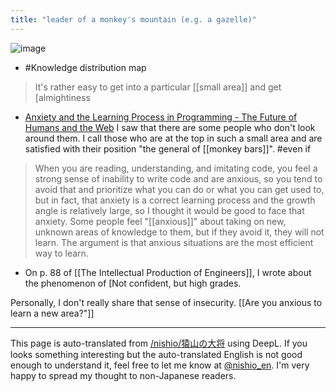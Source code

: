 ```yaml
---
title: "leader of a monkey's mountain (e.g. a gazelle)"
---
```


![image](https://gyazo.com/27af893e8e2552f8af48ec9555057510/thumb/1000)
- #Knowledge distribution map

> It's rather easy to get into a particular [[small area]] and get [almightiness
- [Anxiety and the Learning Process in Programming - The Future of Humans and the Web](http://hb.matsumoto-r.jp/entry/2018/04/07/171539)
I saw that there are some people who don't look around them. I call those who are at the top in such a small area and are satisfied with their position "the general of [[monkey bars]]". #even if

> When you are reading, understanding, and imitating code, you feel a strong sense of inability to write code and are anxious, so you tend to avoid that and prioritize what you can do or what you can get used to, but in fact, that anxiety is a correct learning process and the growth angle is relatively large, so I thought it would be good to face that anxiety.
Some people feel "[[anxious]]" about taking on new, unknown areas of knowledge to them, but if they avoid it, they will not learn. The argument is that anxious situations are the most efficient way to learn.

- On p. 88 of [[The Intellectual Production of Engineers]], I wrote about the phenomenon of [Not confident, but high grades.

Personally, I don't really share that sense of insecurity. [[Are you anxious to learn a new area?"]]

---
This page is auto-translated from [/nishio/猿山の大将](https://scrapbox.io/nishio/猿山の大将) using DeepL. If you looks something interesting but the auto-translated English is not good enough to understand it, feel free to let me know at [@nishio_en](https://twitter.com/nishio_en). I'm very happy to spread my thought to non-Japanese readers.